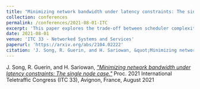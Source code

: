 ```yaml
---
title: "Minimizing network bandwidth under latency constraints: The single node case"
collection: conferences
permalink: /conferences/2021-08-01-ITC
excerpt: 'This paper explores the trade-off between scheduler complexity and the amount of bandwidth required to meet latency constraints in a single node setting'
date: 2021-08-01
venue: 'ITC 33 - Networked Systems and Services'
paperurl: 'https://arxiv.org/abs/2104.02222'
citation: 'J. Song, R. Guerin, and H. Sariowan, &quot;Minimizing network bandwidth under latency constraints: The single node case.&quot; Proc. 2021 International Teletraffic Congress (ITC33), Avignon, France, August 2021'
---
```


J. Song, R. Guerin, and H. Sariowan, [*"Minimizing network bandwidth under latency constraints: The single node case."*](https://arxiv.org/abs/2104.02222) 
 Proc. 2021 International Teletraffic Congress (ITC 33), Avignon, France, August 2021